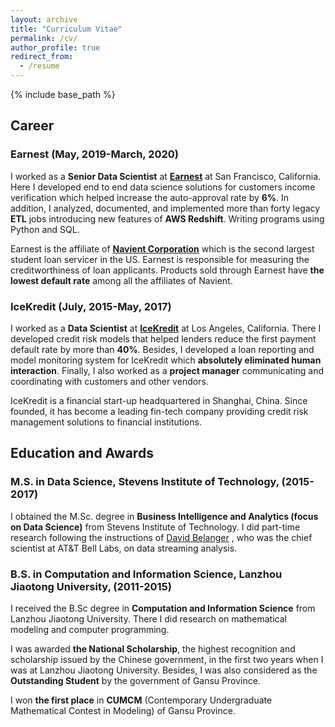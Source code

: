 ```yaml
---
layout: archive
title: "Curriculum Vitae"
permalink: /cv/
author_profile: true
redirect_from:
  - /resume
---
```


{% include base_path %}

## Career
### Earnest (May, 2019-March, 2020)
I worked as a **Senior Data Scientist** at **[Earnest](https://www.earnest.com/)** at San
Francisco, California. Here I developed end to end data science solutions for
customers income verification which helped increase the auto-approval rate by
**6%**. In addition, I analyzed, documented, and implemented more than forty
legacy **ETL** jobs introducing new features of **AWS Redshift**. Writing programs using
Python and SQL.

Earnest is the affiliate of **[Navient Corporation](https://navient.com/)** which
is the second largest student loan servicer in the US. Earnest is responsible for measuring
the creditworthiness of loan applicants. Products sold through Earnest
have **the lowest default rate** among all the affiliates of Navient.

### IceKredit (July, 2015-May, 2017)
I worked as a **Data Scientist** at **[IceKredit](http://www.icekredit.com/)**
at Los Angeles, California. There I developed credit risk models that helped lenders
reduce the first payment default rate by more than **40%**. Besides, I developed a
loan reporting and model monitoring system for IceKredit which **absolutely
eliminated human interaction**. Finally, I also worked as a **project manager**
communicating and coordinating with customers and other vendors.

IceKredit is a financial start-up headquartered in Shanghai, China. Since
founded, it has become a leading fin-tech company providing credit risk
management solutions to financial institutions.


## Education and Awards
### M.S. in Data Science, Stevens Institute of Technology, (2015-2017)
I obtained the M.Sc. degree in **Business Intelligence and Analytics (focus on
  Data Science)** from Stevens Institute of Technology. I did part-time research
following the instructions of [David Belanger](https://www.linkedin.com/in/david-belanger-0b13362/)
, who was the chief scientist at AT&T Bell Labs, on data streaming analysis.
### B.S. in Computation and Information Science, Lanzhou Jiaotong University, (2011-2015)
I received the B.Sc degree in **Computation and Information Science** from
Lanzhou Jiaotong University. There I did research on mathematical modeling and
computer programming.

I was awarded **the National Scholarship**, the highest recognition and
scholarship issued by the Chinese government, in the first two years when I was at Lanzhou Jiaotong University.
Besides, I was also considered as the **Outstanding Student** by the government of Gansu Province.

I won **the first place** in **CUMCM** (Contemporary Undergraduate Mathematical
Contest in Modeling) of Gansu Province.
